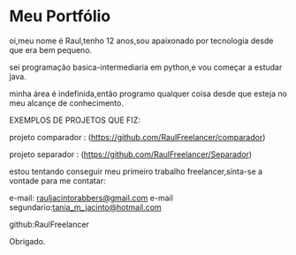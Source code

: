 # Meu Portfólio
oi,meu nome é Raul,tenho 12 anos,sou apaixonado por tecnologia desde que era bem pequeno.

sei programação basica-intermediaria em python,e vou começar a estudar java.

minha área é indefinida,então programo qualquer coisa desde que esteja no meu alcançe de conhecimento.

EXEMPLOS DE PROJETOS QUE FIZ:

projeto comparador : (https://github.com/RaulFreelancer/comparador)

projeto separador : (https://github.com/RaulFreelancer/Separador)

estou tentando conseguir meu primeiro trabalho freelancer,sinta-se a vontade para me contatar:

e-mail: rauljacintorabbers@gmail.com
e-mail segundario:tania_m_jacinto@hotmail.com

github:RaulFreelancer

Obrigado.

